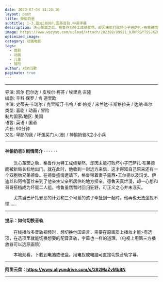```yaml
---
date: 2023-07-04 11:20:16
layout: post
title: 神偷奶爸
subtitle: 1-3.蓝光1080P.国英音轨.中英字幕
description: 洗心革面之后，格鲁作为特工成绩斐然，却因未能打败坏小子巴萨扎·布莱德而被新局长扫地出门。就在此时，他收到一封远方来信，这才得知自己原来还有一个双胞胎兄弟德鲁....
image: https://www.wpzysq.com/upload/attach/202308/89921_9JNPRGYT5SJXZCY._webp
optimized_image: 
category: 动画电影
tags:
  - 喜剧
  - 动画
  - 儿童
  - 冒险
author: 对酒当歌
paginate: true
---
```


---

导演: 凯尔·巴尔达 / 皮埃尔·柯芬 / 埃里克·吉隆  
编剧: 辛科·保罗 / 肯·道里欧  
主演: 史蒂夫·卡瑞尔 / 克里斯汀·韦格 / 崔·帕克 / 米兰达·卡斯格拉夫 / 达纳·盖尔  
类型: 喜剧 / 动画 / 冒险  
制片国家/地区: 美国  
语言: 英语 / 国语  
片长: 90分钟  
又名: 卑鄙的我 / 坏蛋奖门人(港) / 神偷奶爸3之小小兵  

---

#### 神偷奶爸3 剧情简介 · · · · · ·

　　洗心革面之后，格鲁作为特工成绩斐然，却因未能打败坏小子巴萨扎·布莱德而被新局长扫地出门。就在此时，他收到一封远方来信，这才得知自己原来还有一个双胞胎兄弟德鲁。在德鲁盛情邀请下，格鲁带着妻子露西•王尔德以及玛戈、伊迪丝和阿格蕾丝来到了他亲生父亲所居住的地方探亲。德鲁天真烂漫，却一心想和哥哥搭档成为坏蛋二人组。格鲁虽然暂时回归狂野，可正义之心并未泯灭。

　　尤其当巴萨扎邪恶的计划和三个可爱的孩子牵扯到一起时，他再也无法坐视不理……

---

#### 提示：如何切换音轨

　　在线播放多音轨视频时，想切换他国语言，需要在原画质上播放才能>有选项，在选项里就能切换想要的配音音轨，字幕也一样的道理。（电视上用第三方播放器可以选原画质）

　　本地观看，下载到电脑或硬盘，用电视或电脑可直接切换音轨字幕。

---

**阿里云盘：<https://www.aliyundrive.com/s/282MaZvMb8N>**

---
